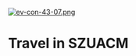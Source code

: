 [![ev-con-43-07.png](https://i.postimg.cc/G3QFGNTj/ev-con-43-07.png)](https://postimg.cc/s1MGRTcB)
# Travel in SZUACM
